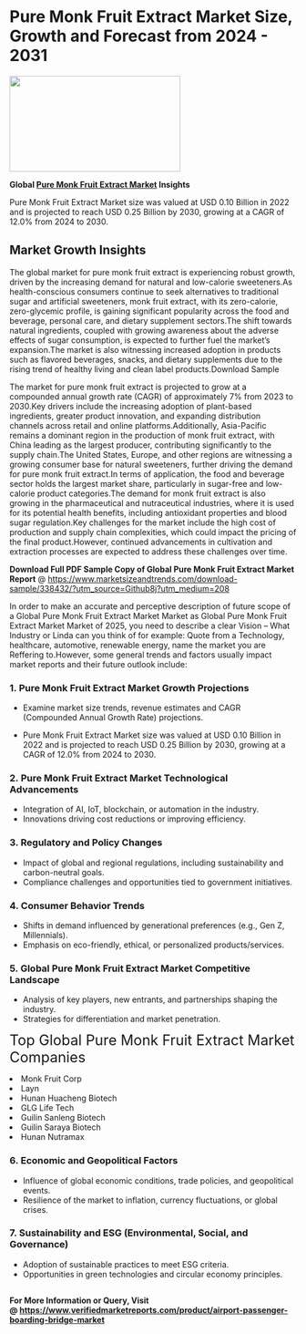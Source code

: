 <H1>Pure Monk Fruit Extract Market Size, Growth and Forecast from 2024 - 2031</H1><img class="aligncenter size-medium wp-image-584254" src="https://thirdeyenews.in/wp-content/uploads/2024/09/Global-Market-Research-300x168.jpeg" alt="" width="300" height="168" /><p><strong>Global&nbsp;<a href="https://www.marketsizeandtrends.com/download-sample/338432/?utm_source=Github8j?utm_medium=208">Pure Monk Fruit Extract Market</a> Insights</strong></p><p>Pure Monk Fruit Extract Market size was valued at USD 0.10 Billion in 2022 and is projected to reach USD 0.25 Billion by 2030, growing at a CAGR of 12.0% from 2024 to 2030.</p><p><h2>Market Growth Insights</h2> <p>The global market for pure monk fruit extract is experiencing robust growth, driven by the increasing demand for natural and low-calorie sweeteners.As health-conscious consumers continue to seek alternatives to traditional sugar and artificial sweeteners, monk fruit extract, with its zero-calorie, zero-glycemic profile, is gaining significant popularity across the food and beverage, personal care, and dietary supplement sectors.The shift towards natural ingredients, coupled with growing awareness about the adverse effects of sugar consumption, is expected to further fuel the market’s expansion.The market is also witnessing increased adoption in products such as flavored beverages, snacks, and dietary supplements due to the rising trend of healthy living and clean label products.Download Sample</p> <p>The market for pure monk fruit extract is projected to grow at a compounded annual growth rate (CAGR) of approximately 7% from 2023 to 2030.Key drivers include the increasing adoption of plant-based ingredients, greater product innovation, and expanding distribution channels across retail and online platforms.Additionally, Asia-Pacific remains a dominant region in the production of monk fruit extract, with China leading as the largest producer, contributing significantly to the supply chain.The United States, Europe, and other regions are witnessing a growing consumer base for natural sweeteners, further driving the demand for pure monk fruit extract.In terms of application, the food and beverage sector holds the largest market share, particularly in sugar-free and low-calorie product categories.The demand for monk fruit extract is also growing in the pharmaceutical and nutraceutical industries, where it is used for its potential health benefits, including antioxidant properties and blood sugar regulation.Key challenges for the market include the high cost of production and supply chain complexities, which could impact the pricing of the final product.However, continued advancements in cultivation and extraction processes are expected to address these challenges over time.</p><p><span class=""><strong>Download Full PDF Sample Copy of Global Pure Monk Fruit Extract Market Report</strong> @ <a href="https://www.marketsizeandtrends.com/download-sample/338432/?utm_source=Github8j?utm_medium=208" target="_blank">https://www.marketsizeandtrends.com/download-sample/338432/?utm_source=Github8j?utm_medium=208</a></span></p><p>In order to make an accurate and perceptive description of future scope of a Global&nbsp;Pure Monk Fruit Extract Market Market as Global&nbsp;Pure Monk Fruit Extract Market Market of 2025, you need to describe a clear Vision &ndash; What Industry or Linda can you think of for example: Quote from a Technology, healthcare, automotive, renewable energy, name the market you are Reffering to.However, some general trends and factors usually impact market reports and their future outlook include:</p><h3>1.&nbsp;<strong>Pure Monk Fruit Extract Market Growth Projections</strong></h3><ul><li>Examine market size trends, revenue estimates and CAGR (Compounded Annual Growth Rate) projections.</li><li><p>Pure Monk Fruit Extract Market size was valued at USD 0.10 Billion in 2022 and is projected to reach USD 0.25 Billion by 2030, growing at a CAGR of 12.0% from 2024 to 2030.</p></li></ul><h3>2.&nbsp;<strong>Pure Monk Fruit Extract Market Technological Advancements</strong></h3><ul><li>Integration of AI, IoT, blockchain, or automation in the industry.</li><li>Innovations driving cost reductions or improving efficiency.</li></ul><h3>3.&nbsp;<strong>Regulatory and Policy Changes</strong></h3><ul><li>Impact of global and regional regulations, including sustainability and carbon-neutral goals.</li><li>Compliance challenges and opportunities tied to government initiatives.</li></ul><h3>4.&nbsp;<strong>Consumer Behavior Trends</strong></h3><ul><li>Shifts in demand influenced by generational preferences (e.g., Gen Z, Millennials).</li><li>Emphasis on eco-friendly, ethical, or personalized products/services.</li></ul><h3>5.&nbsp;<strong>Global Pure Monk Fruit Extract Market Competitive Landscape</strong></h3><ul><li>Analysis of key players, new entrants, and partnerships shaping the industry.</li><li>Strategies for differentiation and market penetration.</li></ul><p data-pm-slice="1 1 []"><span style="color: inherit; font-family: inherit; font-size: 25px;">Top Global Pure Monk Fruit Extract Market Companies</span></p><div class="" data-test-id=""><p><li>Monk Fruit Corp</li><li> Layn</li><li> Hunan Huacheng Biotech</li><li> GLG Life Tech</li><li> Guilin Sanleng Biotech</li><li> Guilin Saraya Biotech</li><li> Hunan Nutramax</li></p></div><h3>6.&nbsp;<strong>Economic and Geopolitical Factors</strong></h3><ul><li>Influence of global economic conditions, trade policies, and geopolitical events.</li><li>Resilience of the market to inflation, currency fluctuations, or global crises.</li></ul><h3>7.&nbsp;<strong>Sustainability and ESG (Environmental, Social, and Governance)</strong></h3><ul><li>Adoption of sustainable practices to meet ESG criteria.</li><li>Opportunities in green technologies and circular economy principles.</li></ul><h2><strong style="font-size: 14px;">For More Information or Query, Visit @&nbsp;</strong><a style="background-color: #ffffff; font-size: 14px;" href="https://www.marketsizeandtrends.com/report/pure-monk-fruit-extract-market/" target="_blank">https://www.verifiedmarketreports.com/product/airport-passenger-boarding-bridge-market</a></h2>